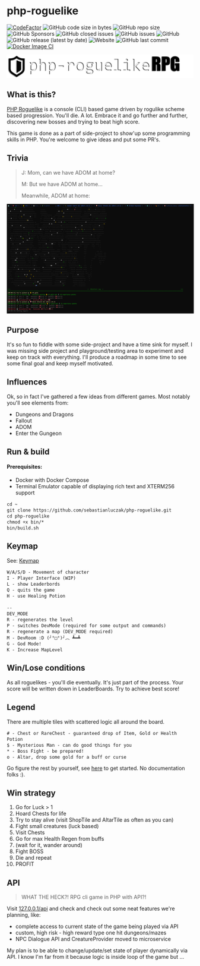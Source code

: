 # php-roguelike

[![CodeFactor](https://www.codefactor.io/repository/github/sebastianluczak/php-roguelike/badge)](https://www.codefactor.io/repository/github/sebastianluczak/php-roguelike)  ![GitHub code size in bytes](https://img.shields.io/github/languages/code-size/sebastianluczak/php-roguelike) ![GitHub repo size](https://img.shields.io/github/repo-size/sebastianluczak/php-roguelike) ![GitHub Sponsors](https://img.shields.io/github/sponsors/sebastianluczak) ![GitHub closed issues](https://img.shields.io/github/issues-closed/sebastianluczak/php-roguelike) ![GitHub issues](https://img.shields.io/github/issues/sebastianluczak/php-roguelike) ![GitHub](https://img.shields.io/github/license/sebastianluczak/php-roguelike) ![GitHub release (latest by date)](https://img.shields.io/github/v/release/sebastianluczak/php-roguelike) ![Website](https://img.shields.io/website?url=https%3A%2F%2Fbrodaty.dev) ![GitHub last commit](https://img.shields.io/github/last-commit/sebastianluczak/php-roguelike) [![Docker Image CI](https://github.com/sebastianluczak/php-roguelike/actions/workflows/docker-image.yml/badge.svg)](https://github.com/sebastianluczak/php-roguelike/actions/workflows/docker-image.yml)

![Logo](docs/images/logo.png)


## What is this?

[PHP Roguelike](https://github.com/sebastianluczak/php-roguelike) is a console (CLI) based game driven by rogulike scheme based progression.
You'll die. A lot. Embrace it and go further and further, discovering new bosses and trying to beat high score.

This game is done as a part of side-project to show'up some programming skills in PHP. You're welcome to give ideas and put some PR's.

## Trivia

> J: Mom, can we have ADOM at home?
>
> M: But we have ADOM at home...
>
> Meanwhile, ADOM at home:

![Screenshot](docs/images/screenshot.png)

## Purpose

It's so fun to fiddle with some side-project and have a time sink for myself. I was missing side project and playground/testing area to experiment and keep on track with everything.
I'll produce a roadmap in some time to see some final goal and keep myself motivated.

## Influences

Ok, so in fact I've gathered a few ideas from different games. Most notably you'll see elements from:
- Dungeons and Dragons
- Fallout
- ADOM
- Enter the Gungeon

## Run & build

#### Prerequisites:
- Docker with Docker Compose
- Terminal Emulator capable of displaying rich text and XTERM256 support

```shell
cd ~
git clone https://github.com/sebastianluczak/php-roguelike.git
cd php-roguelike
chmod +x bin/*
bin/build.sh
```

## Keymap

See: [Keymap](https://github.com/sebastianluczak/php-roguelike/blob/feature/cities-dlc/src/Enum/Game/KeyboardMapEnum.php)
```shell
W/A/S/D - Movement of character
I - Player Interface (WIP)
L - show Leaderbords
Q - quits the game
H - use Healing Potion

-- 
DEV_MODE
R - regenerates the level
P - switches DevMode (required for some output and commands)
R - regenerate a map (DEV_MODE required) 
M - DevRoom :D (╯°□°)╯︵ ┻━┻ 
G - God Mode!
K - Increase MapLevel
```

## Win/Lose conditions

As all roguelikes - you'll die eventually. It's just part of the process. Your score will be written down in LeaderBoards. Try to achieve best score!

## Legend

There are multiple tiles with scattered logic all around the board.

```shell
# - Chest or RareChest - guaranteed drop of Item, Gold or Health Potion
$ - Mysterious Man - can do good things for you
* - Boss Fight - be prepared!
o - Altar, drop some gold for a buff or curse
```
Go figure the rest by yourself, see [here](https://github.com/sebastianluczak/php-roguelike/tree/feature/cities-dlc/src/Model/Tile) to get started. No documentation folks :).

## Win strategy
1. Go for Luck > 1
2. Hoard Chests for life
3. Try to stay alive (visit ShopTile and AltarTile as often as you can)
4. Fight small creatures (luck based)
5. Visit Chests
6. Go for max Health Regen from buffs
7. (wait for it, wander around)
8. Fight BOSS
9. Die and repeat
10. PROFIT

## API

> WHAT THE HECK?! RPG cli game in PHP with API?!

Visit [127.0.0.1/api](https://127.0.0.1/api) and check and check out some neat features we're planning, like:
- complete access to current state of the game being played via API
- custom, high risk - high reward type one hit dungeons/mazes
- NPC Dialogue API and CreatureProvider moved to microservice

My plan is to be able to change/update/set state of player dynamically via API.
I know I'm far from it because logic is inside loop of the game but ...